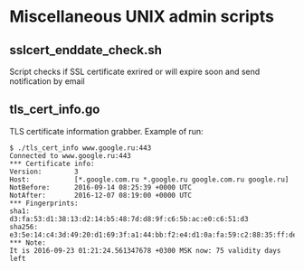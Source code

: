 # Miscellaneous UNIX admin scripts

## sslcert_enddate_check.sh
Script checks if SSL certificate exrired or will expire soon and send notification by email

## tls_cert_info.go
TLS certificate information grabber. Example of run:
```
$ ./tls_cert_info www.google.ru:443
Connected to www.google.ru:443
*** Certificate info:
Version:        3
Host:           [*.google.com.ru *.google.ru google.com.ru google.ru]
NotBefore:      2016-09-14 08:25:39 +0000 UTC
NotAfter:       2016-12-07 08:19:00 +0000 UTC
*** Fingerprints:
sha1:           d3:fa:53:d1:38:13:d2:14:b5:48:7d:d8:9f:c6:5b:ac:e0:c6:51:d3
sha256:         e3:5e:14:c4:3d:49:20:d1:69:3f:a1:44:bb:f2:e4:d1:0a:fa:59:c2:88:35:ff:de:d7:08:bc:b5:cc:22:35:b5
*** Note:
It is 2016-09-23 01:21:24.561347678 +0300 MSK now: 75 validity days left
```
